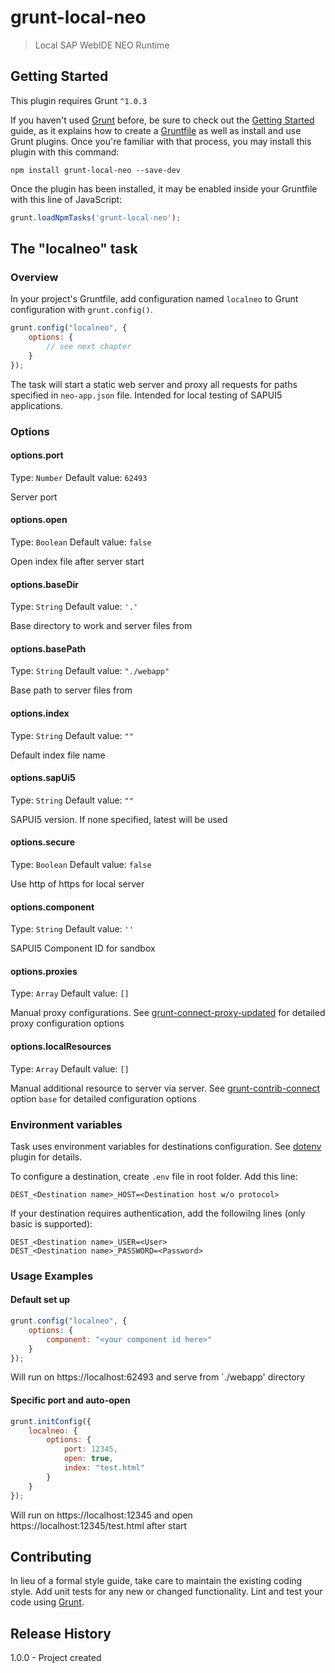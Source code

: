 # grunt-local-neo
> Local SAP WebIDE NEO Runtime

## Getting Started
This plugin requires Grunt `^1.0.3`

If you haven't used [Grunt](http://gruntjs.com/) before, be sure to check out the [Getting Started](http://gruntjs.com/getting-started) guide, as it explains how to create a [Gruntfile](http://gruntjs.com/sample-gruntfile) as well as install and use Grunt plugins. Once you're familiar with that process, you may install this plugin with this command:

```shell
npm install grunt-local-neo --save-dev
```

Once the plugin has been installed, it may be enabled inside your Gruntfile with this line of JavaScript:

```js
grunt.loadNpmTasks('grunt-local-neo');
```

## The "localneo" task

### Overview
In your project's Gruntfile, add configuration named `localneo` to Grunt configuration with `grunt.config()`.

```js
grunt.config("localneo", {
	options: {
		// see next chapter
	}
});
```

The task will start a static web server and proxy all requests for paths specified in `neo-app.json` file.
Intended for local testing of SAPUI5 applications.

### Options

#### options.port
Type: `Number`
Default value: `62493`

Server port 

#### options.open
Type: `Boolean`
Default value: `false`

Open index file after server start

#### options.baseDir
Type: `String`
Default value: `'.'`

Base directory to work and server files from

#### options.basePath
Type: `String`
Default value: `"./webapp"`

Base path to server files from

#### options.index
Type: `String`
Default value: `""`

Default index file name

#### options.sapUi5
Type: `String`
Default value: `""`

SAPUI5 version. If none specified, latest will be used

#### options.secure
Type: `Boolean`
Default value: `false`

Use http of https for local server

#### options.component
Type: `String`
Default value: `''`

SAPUI5 Component ID for sandbox

#### options.proxies
Type: `Array`
Default value: `[]`

Manual proxy configurations. See [grunt-connect-proxy-updated](https://www.npmjs.com/package/grunt-connect-proxy-updated) for detailed proxy configuration options

#### options.localResources
Type: `Array`
Default value: `[]`

Manual additional resource to server via server. See [grunt-contrib-connect](https://www.npmjs.com/package/grunt-contrib-connect#base) option `base` for detailed configuration options

### Environment variables
Task uses environment variables for destinations configuration.
See [dotenv](https://www.npmjs.com/package/dotenv) plugin for details.

To configure a destination, create `.env` file in root folder.
Add this line:
```text
DEST_<Destination name>_HOST=<Destination host w/o protocol>
``` 
If your destination requires authentication, add the followilng lines (only basic is supported):
```text
DEST_<Destination name>_USER=<User>
DEST_<Destination name>_PASSWORD=<Password>
```

### Usage Examples

#### Default set up
```js
grunt.config("localneo", {
	options: {
		component: "<your component id here>"
	}
});
```

Will run on https://localhost:62493 and serve from `./webapp' directory

#### Specific port and auto-open
```js
grunt.initConfig({
    localneo: {
        options: {
            port: 12345,
            open: true,
            index: "test.html"
        }
    }
}); 
```

Will run on https://localhost:12345 and open https://localhost:12345/test.html after start

## Contributing
In lieu of a formal style guide, take care to maintain the existing coding style. Add unit tests for any new or changed functionality. Lint and test your code using [Grunt](http://gruntjs.com/).

## Release History
1.0.0 - Project created 


 

